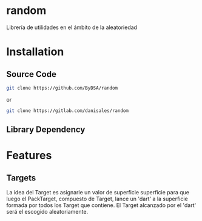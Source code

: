 # random

Librería de utilidades en el ámbito de la aleatoriedad

# Installation

## Source Code
```sh
git clone https://github.com/ByDSA/random
```

or

```sh
git clone https://gitlab.com/danisales/random
```

## Library Dependency

# Features

## Targets

La idea del Target es asignarle un valor de superficie superficie para que luego el PackTarget, compuesto de Target, lance un 'dart' a la superficie formada por todos los Target que contiene. El Target alcanzado por el 'dart' será el escogido aleatoriamente.
